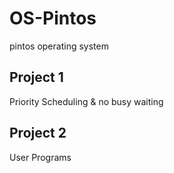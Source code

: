 # OS-Pintos
pintos operating system


Project 1
---------
Priority Scheduling & no busy waiting


Project 2
---------
User Programs
